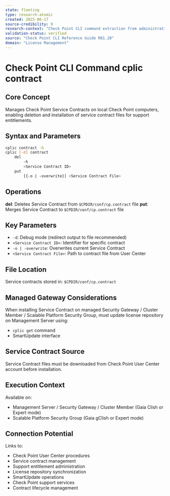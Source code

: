 ```yaml
---
state: fleeting
type: research-atomic
created: 2025-06-17
source-credibility: 9
research-context: "Check Point CLI command extraction from administrative foundation guide"
validation-status: verified
source: "Check Point CLI Reference Guide R81.20"
domain: "License Management"
---
```


# Check Point CLI Command cplic contract

## Core Concept

Manages Check Point Service Contracts on local Check Point computers, enabling deletion and installation of service contract files for support entitlements.

## Syntax and Parameters

```bash
cplic contract -h
cplic [-d] contract
    del
        -h
        <Service Contract ID>
    put
        [{-o | -overwrite}] <Service Contract File>
```

## Operations

**del**: Deletes Service Contract from `$CPDIR/conf/cp.contract` file
**put**: Merges Service Contract to `$CPDIR/conf/cp.contract` file

## Key Parameters

- `-d`: Debug mode (redirect output to file recommended)
- `<Service Contract ID>`: Identifier for specific contract
- `-o | -overwrite`: Overwrites current Service Contract
- `<Service Contract File>`: Path to contract file from User Center

## File Location

Service contracts stored in: `$CPDIR/conf/cp.contract`

## Managed Gateway Considerations

When installing Service Contract on managed Security Gateway / Cluster Member / Scalable Platform Security Group, must update license repository on Management Server using:
- `cplic get` command
- SmartUpdate interface

## Service Contract Source

Service Contract files must be downloaded from Check Point User Center account before installation.

## Execution Context

Available on:
- Management Server / Security Gateway / Cluster Member (Gaia Clish or Expert mode)
- Scalable Platform Security Group (Gaia gClish or Expert mode)

## Connection Potential

Links to:
- Check Point User Center procedures
- Service contract management
- Support entitlement administration
- License repository synchronization
- SmartUpdate operations
- Check Point support services
- Contract lifecycle management